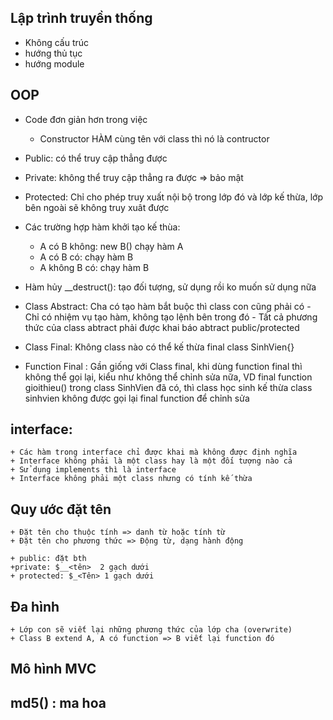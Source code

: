 ## Lập trình truyền thống
+ Không cấu trúc
+ hướng thủ tục
+ hướng module
## OOP
+ Code đơn giản hơn trong việc
    + Constructor
        HÀM cùng tên với class thì nó là contructor
+ Public: có thể truy cập thẳng được 
+ Private: không thể truy cập thẳng ra được => bảo mật
+ Protected: Chỉ cho phép truy xuất nội bộ trong lớp đó và lớp kế thừa, lớp bên ngoài
sẽ không truy xuât được
+ Các trường hợp hàm khởi tạo kế thùa:
    + A có B không: new B() chạy hàm A
    + A có B có: chạy hàm B
    + A không B có: chạy hàm B
+ Hàm hủy __destruct(): tạo đối tượng, sử dụng rồi ko muốn sử dụng nữa
+ Class Abstract: Cha có tạo hàm bắt buộc thì class con cũng phải có
                - Chỉ có nhiệm vụ tạo hàm, không tạo lệnh bên trong đó
                - Tất cả phương thức của class abtract phải được khai báo abtract public/protected

+ Class Final: Không class nào có thể kế thừa final class SinhVien{}
+ Function Final : Gần giống với Class final, khi dùng function final thì không thể gọi lại, kiểu như không thể chỉnh sửa nữa, VD final function gioithieu() trong class SinhVien đã có, thì class học sinh kế thừa class sinhvien không được gọi lại final function để chỉnh sửa

## interface:
    + Các hàm trong interface chỉ được khai mà không được định nghĩa
    + Interface không phải là một class hay là một đối tượng nào cả
    + Sử dụng implements thì là interface
    + Interface không phải một class nhưng có tính kế thừa

## Quy ước đặt tên
    + Đặt tên cho thuộc tính => danh từ hoặc tính từ
    + Đặt tên cho phương thức => Động từ, dạng hành động

    + public: đặt bth
    +private: $__<tên>  2 gạch dưới
    + protected: $_<Tên> 1 gạch dưới

## Đa hình
    + Lớp con sẽ viết lại những phương thức của lớp cha (overwrite)
    + Class B extend A, A có function => B viết lại function đó 
## Mô hình MVC


## md5() : ma hoa